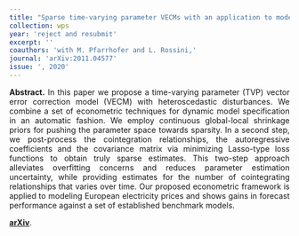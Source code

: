 ```yaml
---
title: "Sparse time-varying parameter VECMs with an application to modeling electricity prices. [WP](https://arxiv.org/abs/2011.04577)"
collection: wps
year: 'reject and resubmit'
excerpt: ''
coauthors: 'with M. Pfarrhofer and L. Rossini,' 
journal: 'arXiv:2011.04577'
issue: ', 2020'
---
```

<p align="justify"> <b>Abstract.</b> In this paper we propose a time-varying parameter (TVP) vector error correction model (VECM) with heteroscedastic disturbances. We combine a set of econometric techniques for dynamic model specification in an automatic fashion. We employ continuous global-local shrinkage priors for pushing the parameter space towards sparsity. In a second step, we post-process the cointegration relationships, the autoregressive coefficients and the covariance matrix via minimizing Lasso-type loss functions to obtain truly sparse estimates. This two-step approach alleviates overfitting concerns and reduces parameter estimation uncertainty, while providing estimates for the number of cointegrating relationships that varies over time. Our proposed econometric framework is applied to modeling European electricity prices and shows gains in forecast performance against a set of established benchmark models.
</p>

[**arXiv**](https://arxiv.org/abs/2011.04577).
